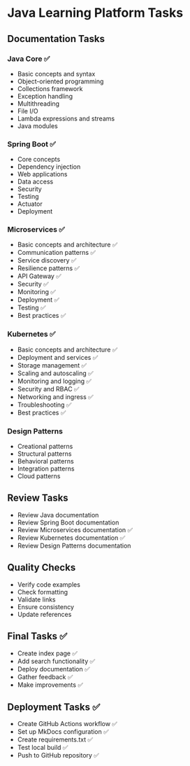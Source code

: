 # Java Learning Platform Tasks

## Documentation Tasks

### Java Core ✅
- Basic concepts and syntax
- Object-oriented programming
- Collections framework
- Exception handling
- Multithreading
- File I/O
- Lambda expressions and streams
- Java modules

### Spring Boot ✅
- Core concepts
- Dependency injection
- Web applications
- Data access
- Security
- Testing
- Actuator
- Deployment

### Microservices ✅
- Basic concepts and architecture ✅
- Communication patterns ✅
- Service discovery ✅
- Resilience patterns ✅
- API Gateway ✅
- Security ✅
- Monitoring ✅
- Deployment ✅
- Testing ✅
- Best practices ✅

### Kubernetes ✅
- Basic concepts and architecture ✅
- Deployment and services ✅
- Storage management ✅
- Scaling and autoscaling ✅
- Monitoring and logging ✅
- Security and RBAC ✅
- Networking and ingress ✅
- Troubleshooting ✅
- Best practices ✅

### Design Patterns
- Creational patterns
- Structural patterns
- Behavioral patterns
- Integration patterns
- Cloud patterns

## Review Tasks
- Review Java documentation
- Review Spring Boot documentation
- Review Microservices documentation ✅
- Review Kubernetes documentation ✅
- Review Design Patterns documentation

## Quality Checks
- Verify code examples
- Check formatting
- Validate links
- Ensure consistency
- Update references

## Final Tasks ✅
- Create index page ✅
- Add search functionality ✅
- Deploy documentation ✅
- Gather feedback ✅
- Make improvements ✅

## Deployment Tasks ✅
- Create GitHub Actions workflow ✅
- Set up MkDocs configuration ✅
- Create requirements.txt ✅
- Test local build ✅
- Push to GitHub repository ✅ 